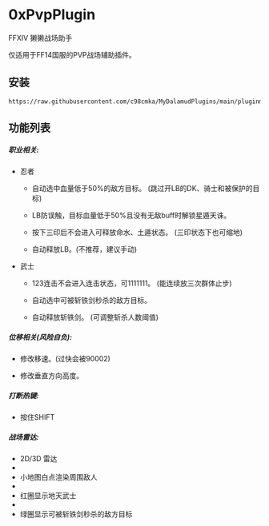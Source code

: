 # 0xPvpPlugin
FFXIV 獭獭战场助手

仅适用于FF14国服的PVP战场辅助插件。

## 安装
```
https://raw.githubusercontent.com/c98cmka/MyDalamudPlugins/main/pluginmaster.json
```

## 功能列表

##### 职业相关:

- 忍者
  - 自动选中血量低于50%的敌方目标。 (跳过开LB的DK、骑士和被保护的目标)

  - LB防误触，目标血量低于50%且没有无敌buff时解锁星遁天诛。

  - 按下三印后不会进入可释放命水、土遁状态。 (三印状态下也可缩地)

  - 自动释放LB。(不推荐，建议手动)

- 武士
  - 123连击不会进入连击状态，可1111111。 (能连续放三次群体止步)

  - 自动选中可被斩铁剑秒杀的敌方目标。

  - 自动释放斩铁剑。 (可调整斩杀人数阈值)

##### 位移相关(风险自负):

- 修改移速。(过快会被90002)

- 修改垂直方向高度。

##### 打断热键:

- 按住SHIFT

##### 战场雷达:
- 2D/3D 雷达
- 
- 小地图白点渲染周围敌人
- 
- 红圈显示地天武士
- 
- 绿圈显示可被斩铁剑秒杀的敌方目标
